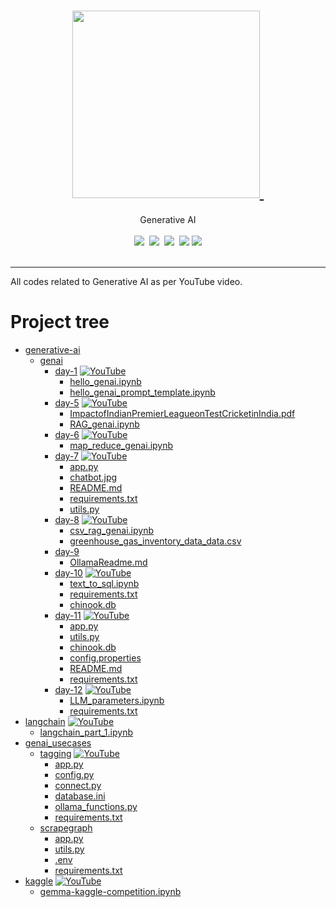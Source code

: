 <div align="center">
<h1><a href="https://www.instagram.com/genieincodebottle/"><img width="300" src="https://github.com/genieincodebottle/generative-ai/blob/main/images/logo.png">&nbsp;</a></h1>
Generative AI
<br>
</div>

<br>

<div align="center">
    <a target="_blank" href="https://www.youtube.com/@genieincodebottle"><img src="https://img.shields.io/badge/Subscribe-9.6K-brightgreen"></a>&nbsp;
    <a target="_blank" href="https://github.com/genieincodebottle/generative-ai"><img src="https://img.shields.io/github/stars/genieincodebottle/generative-ai    "></a>&nbsp;
    <a target="_blank" href="https://www.linkedin.com/in/rajesh-srivastava"><img src="https://img.shields.io/badge/style--5eba00.svg?label=LinkedIn&logo=linkedin&style=social"></a>&nbsp;
    <a target="_blank" href="https://www.instagram.com/genieincodebottle/"><img src="https://img.shields.io/badge/-Instagram-C13584?style=flat-square&labelColor=C13584&logo=instagram&logoColor=white&link=https://www.instagram.com/eduardopiresbr/"></a>
    <a target="_blank" href="https://twitter.com/genie_aicode"><img src="https://img.shields.io/twitter/follow/GokuMohandas.svg?label=Follow&style=social"></a>
</div>

<br>
<hr>

All codes related to Generative AI as per YouTube video.

# Project tree
 * [generative-ai](./generative-ai)
   * [genai](./genai)
        * [day-1](./genai/day-1) [![YouTube](https://img.shields.io/badge/YouTube-Video-green)](https://www.youtube.com/watch?v=0egNLDwwCSk&list=PL02dtxLisSijKxtTNoRbQ47RWdGZ27wN0&index=1)
            * [hello_genai.ipynb](./genai/day-1/hello_genai.ipynb)
            * [hello_genai_prompt_template.ipynb](./genai/day-1/hello_genai_prompt_template.ipynb)
        * [day-5](./genai/day-5) [![YouTube](https://img.shields.io/badge/YouTube-Video-green)](https://www.youtube.com/watch?v=H8o1ZDJJTBk&list=PL02dtxLisSijKxtTNoRbQ47RWdGZ27wN0&index=5)
            * [ImpactofIndianPremierLeagueonTestCricketinIndia.pdf](./genai/day-5/ImpactofIndianPremierLeagueonTestCricketinIndia.pdf)
            * [RAG_genai.ipynb](./genai/day-5/RAG_genai.ipynb)
        * [day-6](./genai/day-6) [![YouTube](https://img.shields.io/badge/YouTube-Video-green)](https://www.youtube.com/watch?v=8ztk-f2PcrQ&list=PL02dtxLisSijKxtTNoRbQ47RWdGZ27wN0&index=6)
            * [map_reduce_genai.ipynb](./genai/day-6/map_reduce_genai.ipynb)
        * [day-7](./genai/day-7) [![YouTube](https://img.shields.io/badge/YouTube-Video-green)](https://www.youtube.com/watch?v=CMnZJUi6RMs&list=PL02dtxLisSijKxtTNoRbQ47RWdGZ27wN0&index=7)
            * [app.py](./genai/day-7/app.py)
            * [chatbot.jpg](./genai/day-7/chatbot.jpg)
            * [README.md](./genai/day-7/README.md)
            * [requirements.txt](./genai/day-7/requirements.txt)
            * [utils.py](./genai/day-7/utils.py)
        * [day-8](./genai/day-8) [![YouTube](https://img.shields.io/badge/YouTube-Video-green)](https://www.youtube.com/watch?v=c7mwwfsBGZ8&list=PL02dtxLisSijKxtTNoRbQ47RWdGZ27wN0&index=8)
            * [csv_rag_genai.ipynb](./genai/day-8/csv_rag_genai.ipynb)
            * [greenhouse_gas_inventory_data_data.csv](./genai/day-8/greenhouse_gas_inventory_data_data.csv)
        * [day-9](./genai/day-9)
            * [OllamaReadme.md](./genai/day-9/OllamaReadme.md)
        * [day-10](./genai/day-10) [![YouTube](https://img.shields.io/badge/YouTube-Video-green)](https://www.youtube.com/watch?v=yXPull517vE&list=PL02dtxLisSijKxtTNoRbQ47RWdGZ27wN0&index=10)
            * [text_to_sql.ipynb](./genai/day-10/text_to_sql.ipynb)
            * [requirements.txt](./genai/day-10/requirements.txt)
            * [chinook.db](./genai/day-10/chinook.db)
        * [day-11](./genai/day-11) [![YouTube](https://img.shields.io/badge/YouTube-Video-green)](https://www.youtube.com/watch?v=sztCQgZhwME&list=PL02dtxLisSijKxtTNoRbQ47RWdGZ27wN0&index=11)
            * [app.py](./genai/day-11/app.py)
            * [utils.py](./genai/day-11/utils.py)
            * [chinook.db](./genai/day-11/chinook.db)
            * [config.properties](./genai/day-11/config.properties)
            * [README.md](./genai/day-11/README.md)
            * [requirements.txt](./genai/day-11/requirements.txt)
        * [day-12](./genai/day-12) [![YouTube](https://img.shields.io/badge/YouTube-Video-green)](https://www.youtube.com/watch?v=mh1RBdQeKdU&list=PL02dtxLisSijKxtTNoRbQ47RWdGZ27wN0&index=12)
            * [LLM_parameters.ipynb](./genai/day-12/LLM_parameters.ipynb)
            * [requirements.txt](./genai/day-12/requirements.txt)
 * [langchain](./langchain) [![YouTube](https://img.shields.io/badge/YouTube-Video-green)](https://www.youtube.com/watch?v=X9g54hY2EA0&list=PL02dtxLisSig1bvjjUXFFq1oHCSR_DWra&index=1)
   * [langchain_part_1.ipynb](./langchain/langchain_part_1.ipynb)
 * [genai_usecases](./genai_usecases)
   * [tagging](./genai_usecases/tagging) [![YouTube](https://img.shields.io/badge/YouTube-Video-green)](https://www.youtube.com/watch?v=7yFxK0kGLNo&list=PL02dtxLisSijKxtTNoRbQ47RWdGZ27wN0&index=14)
        * [app.py](./genai_usecases/tagging/app.py)
        * [config.py](./genai_usecases/tagging/config.py)
        * [connect.py](./genai_usecases/tagging/connect.py)
        * [database.ini](./genai_usecases/tagging/database.ini)
        * [ollama_functions.py](./genai_usecases/tagging/ollama_functions.py)
        * [requirements.txt](./genai_usecases/tagging/requirements.txt)
   * [scrapegraph](./genai_usecases/scrapegraph)
        * [app.py](./genai_usecases/scrapegraph/app.py)
        * [utils.py](./genai_usecases/scrapegraph/utils.py)
        * [.env](./genai_usecases/scrapegraph/.env)
        * [requirements.txt](./genai_usecases/scrapegraph/requirements.txt)
* [kaggle](./kaggle) [![YouTube](https://img.shields.io/badge/YouTube-Video-green)](https://www.youtube.com/watch?v=7yFxK0kGLNo&list=PL02dtxLisSijKxtTNoRbQ47RWdGZ27wN0&index=14)
   * [gemma-kaggle-competition.ipynb](./kaggle/gemma-kaggle-competition.ipynb)


